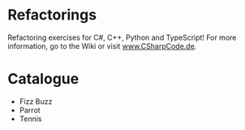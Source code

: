 # Refactorings

Refactoring exercises for C#, C++, Python and TypeScript! For more information, go to the Wiki or visit www.CSharpCode.de.

# Catalogue
* Fizz Buzz
* Parrot
* Tennis
